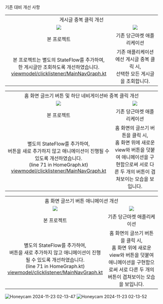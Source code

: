 기존 대비 개선 사항

<table>
        <tr>
          <td colspan="2", align=center>게시글 중복 클릭 개선</td>
        </tr>
        <tr>
          <td width=25%, align=center><image src="https://github.com/user-attachments/assets/24cb458b-ca2b-43bf-965d-8df234e9bcae"></image></td>
          <td width=25%, align=center><image src="https://github.com/user-attachments/assets/c73cffdf-c1da-4dfa-af2e-a7c8268f65dd"></image></td>
        </tr>
        <tr>
          <td align=center>본 프로젝트</td>
          <td align=center>기존 당근마켓 애플리케이션</td>
        </tr>
        <tr>
          <td align=center>본 프로젝트는 별도의 StateFlow를 추가하여,<br>한 게시글만 조회하도록 개선하였습니다.<br><a href="https://github.com/jhw010406/carrot-market-clone-frontend/blob/master/app/src/main/java/com/example/tradingapp/viewmodel/clicklistener/MainNavGraph.kt">viewmodel/clicklistener/MainNavGraph.kt</a></td>
          <td align=center>기존 애플리케이션에선 게시글 중복 클릭 시,<br>선택한 모든 게시글을 조회합니다.</td>
        </tr>
      </table>

<table style="width:100%">
        <tr>
          <td colspan="2", align=center>홈 화면 글쓰기 버튼 및 하단 네비게이션바 중복 클릭 개선</td>
        </tr>
        <tr height=25%>
          <td align=center><image src="https://github.com/user-attachments/assets/23e45c23-d452-4008-8a48-ee6e41dbfb32"></image></td>
          <td align=center><image src="https://github.com/user-attachments/assets/c195a5dd-6f90-46c8-a8fa-1bd119374cb6"></image></td>
        </tr>
        <tr>
          <td align=center>본 프로젝트</td>
          <td align=center>기존 당근마켓 애플리케이션</td>
        </tr>
        <tr>
          <td align=center>별도의 StateFlow를 추가하여,<br>버튼을 새로 추가하지 않고 애니메이션이 진행될 수 있도록 개선하였습니다.<br>(line 71 in HomeGraph.kt)<br><a href="https://github.com/jhw010406/carrot-market-clone-frontend/blob/master/app/src/main/java/com/example/tradingapp/viewmodel/clicklistener/MainNavGraph.kt">viewmodel/clicklistener/MainNavGraph.kt</a></td>
          <td align=center>홈 화면의 글쓰기 버튼을 클릭 시,<br>홈 화면 위에 새로운 view와 버튼을 덧붙여 애니메이션을 구현함으로써 서로 다른 두 개의 버튼이 겹쳐보이는 모습을 보입니다.</td>
        </tr>
      </table>

<table>
        <tr>
          <td colspan="2", align=center>홈 화면 글쓰기 버튼 애니메이션 개선</td>
        </tr>
        <tr>
          <td width=50%, align=center><image src="https://github.com/user-attachments/assets/24cb458b-ca2b-43bf-965d-8df234e9bcae"></image></td>
          <td width=50%, align=center><image src="https://github.com/user-attachments/assets/c73cffdf-c1da-4dfa-af2e-a7c8268f65dd"></image></td>
        </tr>
        <tr>
          <td align=center>본 프로젝트</td>
          <td align=center>기존 당근마켓 애플리케이션</td>
        </tr>
        <tr>
          <td align=center>별도의 StateFlow를 추가하여,<br>버튼을 새로 추가하지 않고 애니메이션이 진행될 수 있도록 개선하였습니다.<br>(line 71 in HomeGraph.kt)<br><a href="https://github.com/jhw010406/carrot-market-clone-frontend/blob/master/app/src/main/java/com/example/tradingapp/viewmodel/clicklistener/MainNavGraph.kt">viewmodel/clicklistener/MainNavGraph.kt</a></td>
          <td align=center>홈 화면의 글쓰기 버튼을 클릭 시,<br>홈 화면 위에 새로운 view와 버튼을 덧붙여 애니메이션을 구현함으로써 서로 다른 두 개의 버튼이 겹쳐보이는 모습을 보입니다.</td>
        </tr>
</table>

![Honeycam 2024-11-23 02-13-47](https://github.com/user-attachments/assets/23e45c23-d452-4008-8a48-ee6e41dbfb32)
![Honeycam 2024-11-23 02-13-52](https://github.com/user-attachments/assets/c195a5dd-6f90-46c8-a8fa-1bd119374cb6)

